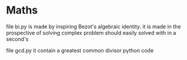 # Maths

file bi.py is made by inspiring Bezot's algebraic identity. 
it is made in the prospective of solving complex problem should easily solved with in a second's

file gcd.py it contain a greatest common divisor python code
